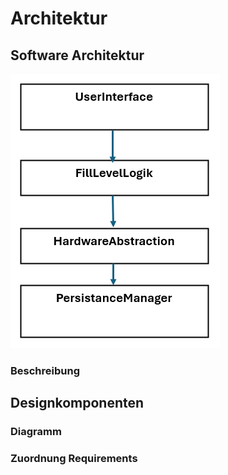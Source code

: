 # Architektur

## Software Architektur

![SoftwareKomponenten](../docs/Graphiken/Komponentendiagramm.png)

### Beschreibung

## Designkomponenten

### Diagramm

### Zuordnung Requirements
